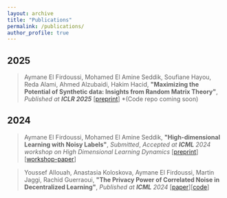 ```yaml
---
layout: archive
title: "Publications"
permalink: /publications/
author_profile: true
---
```


2025
---
> Aymane El Firdoussi, Mohamed El Amine Seddik, Soufiane Hayou, Reda Alami, Ahmed Alzubaidi, Hakim Hacid, **"Maximizing the Potential of Synthetic data: Insights from Random Matrix Theory"**, *Published at **ICLR 2025*** [[preprint](https://elfirdoussilab1.github.io/files/ICLR_2025_Final_paper.pdf)] *(Code repo coming soon)

2024
---
> Aymane El Firdoussi, Mohamed El Amine Seddik, **"High-dimensional Learning with Noisy Labels"**, *Submitted*, *Accepted at **ICML** 2024 workshop on High Dimensional Learning Dynamics* [[preprint](https://elfirdoussilab1.github.io/files/High_dimensional_Learning_with_Noisy_Labels.pdf)] 
[[workshop-paper](https://elfirdoussilab1.github.io/files/A_Random_Matrix_Analysis_of_Learning_with_Noisy_Labels.pdf)]

> Youssef Allouah, Anastasia Koloskova, Aymane El Firdoussi, Martin Jaggi, Rachid Guerraoui, **"The Privacy Power of Correlated Noise in Decentralized Learning"**, *Published at **ICML** 2024* [[paper](https://elfirdoussilab1.github.io/files/privacy_power.pdf)][[code](https://github.com/elfirdoussilab1/DECOR)]
